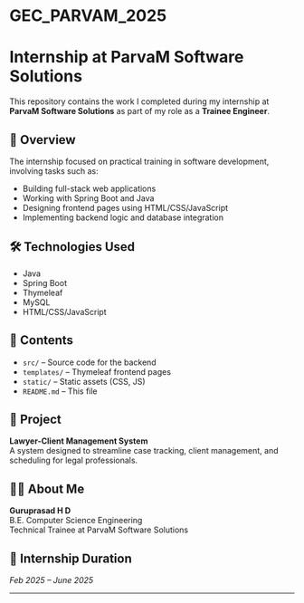 # GEC_PARVAM_2025

# Internship at ParvaM Software Solutions

This repository contains the work I completed during my internship at **ParvaM Software Solutions** as part of my role as a **Trainee Engineer**.

## 📌 Overview

The internship focused on practical training in software development, involving tasks such as:
- Building full-stack web applications
- Working with Spring Boot and Java
- Designing frontend pages using HTML/CSS/JavaScript
- Implementing backend logic and database integration

## 🛠️ Technologies Used
- Java
- Spring Boot
- Thymeleaf
- MySQL
- HTML/CSS/JavaScript

## 📁 Contents
- `src/` – Source code for the backend
- `templates/` – Thymeleaf frontend pages
- `static/` – Static assets (CSS, JS)
- `README.md` – This file

## 🎯 Project
**Lawyer-Client Management System**  
A system designed to streamline case tracking, client management, and scheduling for legal professionals.

## 👨‍💻 About Me
**Guruprasad H D**  
B.E. Computer Science Engineering  
Technical Trainee at ParvaM Software Solutions

## 📅 Internship Duration
_Feb 2025 – June 2025_

---

